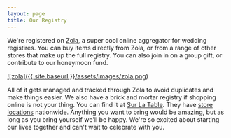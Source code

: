 ```yaml
---
layout: page
title: Our Registry
---
```


We're registered on [Zola](https://www.zola.com/registry/georgianna-and-bryan), a super cool online aggregator for wedding registires. You can buy items directly from Zola, or from a range of other stores that make up the full registry. You can also join in on a group gift, or contribute to our honeymoon fund.

[![zola]({{ site.baseurl }}/assets/images/zola.png)](https://www.zola.com/registry/georgianna-and-bryan)

All of it gets managed and tracked through Zola to avoid duplicates and make things easier. We also have a brick and mortar registry if shopping online is not your thing. You can find it at [Sur La Table](http://www.surlatable.com). They have [store locations](http://www.surlatable.com/browse/storeLocator/storeListAll.jsp) nationwide. Anything you want to bring would be amazing, but as long as you bring yourself we'll be happy. We're so excited about starting our lives together and can't wait to celebrate with you. 